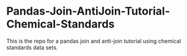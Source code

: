 # Pandas-Join-AntiJoin-Tutorial-Chemical-Standards
This is the repo for a pandas join and anti-join tutorial using chemical standards data sets.
